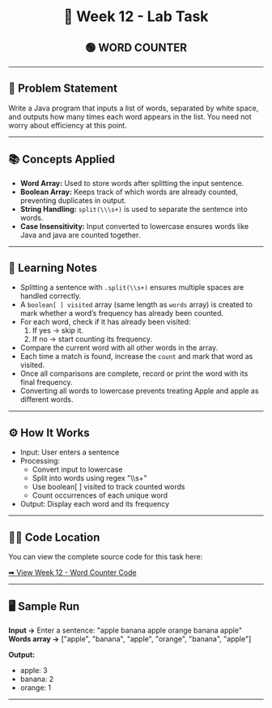 <h1 align="center">📄 Week 12 - Lab Task</h1>

<h2 align="center">🟢 WORD COUNTER </h2>

----

## 📌 Problem Statement

Write a Java program that inputs a list of words, separated by white
space, and outputs how many times each word appears in the list. You
need not worry about efficiency at this point.

--- 

## 📚 Concepts Applied

- **Word Array:** Used to store words after splitting the input sentence.
- **Boolean Array:** Keeps track of which words are already counted, preventing duplicates in output.
- **String Handling:** `split(\\\s+)` is used to separate the sentence into words.
- **Case Insensitivity:** Input converted to lowercase ensures words like Java and java are counted together.

---

## 📝 Learning Notes

- Splitting a sentence with `.split(\\s+)` ensures multiple spaces are handled correctly.
- A `boolean[ ] visited` array (same length as `words` array) is created to mark whether a word’s frequency has already been counted.
- For each word, check if it has already been visited:
    1. If yes → skip it.
    2. If no → start counting its frequency.
- Compare the current word with all other words in the array.
- Each time a match is found, increase the `count` and mark that word as visited.
- Once all comparisons are complete, record or print the word with its final frequency.
- Converting all words to lowercase prevents treating Apple and apple as different words.

---

## ⚙️ How It Works 

- Input: User enters a sentence
- Processing:
    - Convert input to lowercase
    - Split into words using regex "\\\s+"
    - Use boolean[ ] visited to track counted words
    - Count occurrences of each unique word
- Output: Display each word and its frequency

---

## 👨‍💻 Code Location

You can view the complete source code for this task here:

[➡ View Week 12 - Word Counter Code](code)

---

## 🖥️ Sample Run

**Input →** Enter a sentence: "apple banana apple orange banana apple"
**Words array →** ["apple", "banana", "apple", "orange", "banana", "apple"]

**Output:** 
- apple: 3
- banana: 2
- orange: 1

---

